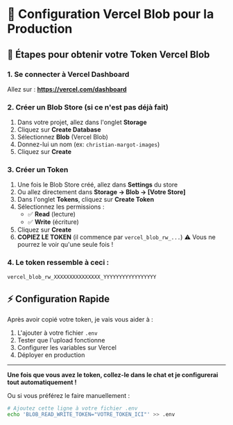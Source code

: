 # 🚀 Configuration Vercel Blob pour la Production

## 📝 Étapes pour obtenir votre Token Vercel Blob

### 1. Se connecter à Vercel Dashboard

Allez sur : **https://vercel.com/dashboard**

### 2. Créer un Blob Store (si ce n'est pas déjà fait)

1. Dans votre projet, allez dans l'onglet **Storage**
2. Cliquez sur **Create Database**
3. Sélectionnez **Blob** (Vercel Blob)
4. Donnez-lui un nom (ex: `christian-margot-images`)
5. Cliquez sur **Create**

### 3. Créer un Token

1. Une fois le Blob Store créé, allez dans **Settings** du store
2. Ou allez directement dans **Storage → Blob → [Votre Store]**
3. Dans l'onglet **Tokens**, cliquez sur **Create Token**
4. Sélectionnez les permissions :
   - ✅ **Read** (lecture)
   - ✅ **Write** (écriture)
5. Cliquez sur **Create**
6. **COPIEZ LE TOKEN** (il commence par `vercel_blob_rw_...`)
   ⚠️ Vous ne pourrez le voir qu'une seule fois !

### 4. Le token ressemble à ceci :

```
vercel_blob_rw_XXXXXXXXXXXXXXX_YYYYYYYYYYYYYYYYY
```

## ⚡ Configuration Rapide

Après avoir copié votre token, je vais vous aider à :
1. L'ajouter à votre fichier `.env`
2. Tester que l'upload fonctionne
3. Configurer les variables sur Vercel
4. Déployer en production

---

**Une fois que vous avez le token, collez-le dans le chat et je configurerai tout automatiquement !**

Ou si vous préférez le faire manuellement :

```bash
# Ajoutez cette ligne à votre fichier .env
echo 'BLOB_READ_WRITE_TOKEN="VOTRE_TOKEN_ICI"' >> .env
```
